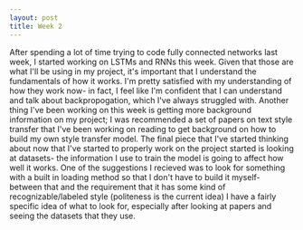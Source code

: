 ```yaml
---
layout: post
title: Week 2
---
```


After spending a lot of time trying to code fully connected networks last week, I started working on LSTMs and RNNs this week. Given that those are what I'll be using in my project, it's important that I understand the fundamentals of how it works. I'm pretty satisfied with my understanding of how they work now- in fact, I feel like I'm confident that I can understand and talk about backpropogation, which I've always struggled with. Another thing I've been working on this week is getting more background information on my project; I was recommended a set of papers on text style transfer that I've been working on reading to get background on how to build my own style transfer model. The final piece that I've started thinking about now that I've started to properly work on the project started is looking at datasets- the information I use to train the model is going to affect how well it works. One of the suggestions I recieved was to look for something with a built in loading method so that I don't have to build it myself- between that and the requirement that it has some kind of recognizable/labeled style (politeness is the current idea) I have a fairly specific idea of what to look for, especially after looking at papers and seeing the datasets that they use.
